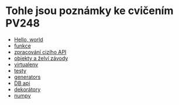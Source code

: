 
# Tohle jsou poznámky ke cvičením PV248

*  [Hello, world][01-basic-intro.md]
*  [funkce][02-functions]
*  [zpracování cizího API][02-metar]
*  [objekty a želví závody][03-turtles]
*  [virtualenv][04-virtualenv]
*  [testy][05-tests]
*  [generators][06-generators]
*  [DB api][07-db-api]
*  [dekorátory][08-decorators]
*  [numpy][09-numpy-pandas]

[01-basic-intro.md]: https://github.com/VerosK/python-pv248/blob/master/01-basic-intro.md
[02-functions]: https://github.com/VerosK/python-pv248/blob/master/02-basic-functions.md
[02-metar]: https://github.com/VerosK/python-pv248/blob/master/02-advanced-metar.md
[04-virtualenv]: https://github.com/VerosK/python-pv248/blob/master/04-virtualenv.md
[03-turtles]: https://github.com/VerosK/python-pv248/blob/master/03-running-turtles.md
[05-tests]: https://github.com/VerosK/python-pv248/blob/master/05-tests.md
[06-generators]: https://github.com/VerosK/python-pv248/blob/master/06-generator.md
[07-db-api]: https://github.com/VerosK/python-pv248/blob/master/07-db-api.md
[08-decorators]: https://github.com/VerosK/python-pv248/blob/master/08-decorators.md
[09-numpy-pandas]: https://github.com/VerosK/python-pv248/blob/master/09-numpy-pandas.md